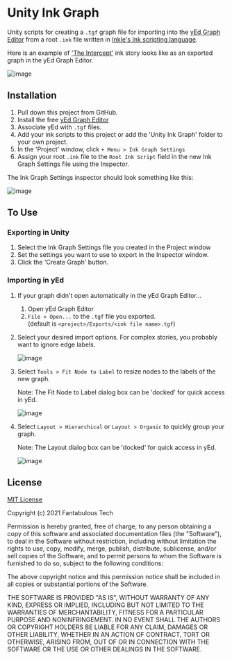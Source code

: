 # Unity Ink Graph

Unity scripts for creating a `.tgf` graph file for importing into the [yEd Graph Editor](https://www.yworks.com/products/yed) from a root `.ink` file written in [Inkle's Ink scripting language](https://www.inklestudios.com/ink/).

Here is an example of ['The Intercept'](https://www.inklestudios.com/ink/theintercept/) ink story looks like as an exported graph in the yEd Graph Editor.

![image](https://user-images.githubusercontent.com/73082145/112088971-a23bab80-8bf5-11eb-9e62-5d7b9edfb165.png)

## Installation

1. Pull down this project from GitHub.
2. Install the free [yEd Graph Editor](https://www.yworks.com/products/yed)
3. Associate yEd with `.tgf` files.
4. Add your ink scripts to this project or add the 'Unity Ink Graph' folder to your own project.
5. In the 'Project' window, click `+ Menu > Ink Graph Settings`
6. Assign your root `.ink` file to the `Root Ink Script` field in the new Ink Graph Settings file using the Inspector.

The Ink Graph Settings inspector should look something like this:

![image](https://user-images.githubusercontent.com/73082145/112089083-d6af6780-8bf5-11eb-9476-71a28fc5967c.png)

## To Use

### Exporting in Unity
1. Select the Ink Graph Settings file you created in the Project window
2. Set the settings you want to use to export in the Inspector window.
3. Click the 'Create Graph' button.

### Importing in yEd
1. If your graph didn't open automatically in the yEd Graph Editor...
    1. Open yEd Graph Editor
    2. `File > Open...` to the `.tgf` file you exported.<br/>(default is `<project>/Exports/<ink file name>.tgf`)
2. Select your desired import options. For complex stories, you probably want to ignore edge labels.

    ![image](https://user-images.githubusercontent.com/73082145/112089304-40c80c80-8bf6-11eb-9c96-9dab9049cc0b.png)

3. Select `Tools > Fit Node to Label` to resize nodes to the labels of the new graph.

    Note: The Fit Node to Label dialog box can be 'docked' for quick access in yEd.

    ![image](https://user-images.githubusercontent.com/73082145/112089256-27bf5b80-8bf6-11eb-85bf-e277acdce3ee.png)

4. Select `Layout > Hierarchical` or `Layout > Organic` to quickly group your graph.

    Note: The Layout dialog box can be 'docked' for quick access in yEd.

    ![image](https://user-images.githubusercontent.com/73082145/112089322-49b8de00-8bf6-11eb-976c-495eab43e11f.png)

## License

[MIT License](https://github.com/fantabulous-tech/unity-ink-graph/blob/master/LICENSE)

Copyright (c) 2021 Fantabulous Tech

Permission is hereby granted, free of charge, to any person obtaining a copy
of this software and associated documentation files (the "Software"), to deal
in the Software without restriction, including without limitation the rights
to use, copy, modify, merge, publish, distribute, sublicense, and/or sell
copies of the Software, and to permit persons to whom the Software is
furnished to do so, subject to the following conditions:

The above copyright notice and this permission notice shall be included in all
copies or substantial portions of the Software.

THE SOFTWARE IS PROVIDED "AS IS", WITHOUT WARRANTY OF ANY KIND, EXPRESS OR
IMPLIED, INCLUDING BUT NOT LIMITED TO THE WARRANTIES OF MERCHANTABILITY,
FITNESS FOR A PARTICULAR PURPOSE AND NONINFRINGEMENT. IN NO EVENT SHALL THE
AUTHORS OR COPYRIGHT HOLDERS BE LIABLE FOR ANY CLAIM, DAMAGES OR OTHER
LIABILITY, WHETHER IN AN ACTION OF CONTRACT, TORT OR OTHERWISE, ARISING FROM,
OUT OF OR IN CONNECTION WITH THE SOFTWARE OR THE USE OR OTHER DEALINGS IN THE
SOFTWARE.

